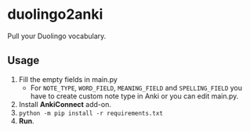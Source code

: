 # duolingo2anki
Pull your Duolingo vocabulary.

## Usage
1. Fill the empty fields in main.py
   * For `NOTE_TYPE`, `WORD_FIELD`, `MEANING_FIELD` and `SPELLING_FIELD` you have to create custom note type in Anki or you can edit main.py.
2. Install **AnkiConnect** add-on.
3. `python -m pip install -r requirements.txt`
4. **Run**.
